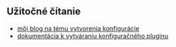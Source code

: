 ## Užitočné čítanie
* [môj blog na tému vytvorenia konfigurácie](https://filiphric.com/create-a-configuration-plugin-in-cypress)
* [dokumentácia k vytváraniu konfiguračného pluginu](https://docs.cypress.io/api/plugins/configuration-api.html#Usage)